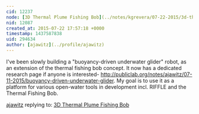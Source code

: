 ```yaml
---
cid: 12237
node: [3D Thermal Plume Fishing Bob](../notes/kgrevera/07-22-2015/3d-thermal-plume-fishing-bob)
nid: 12087
created_at: 2015-07-22 17:57:18 +0000
timestamp: 1437587838
uid: 294634
author: [ajawitz](../profile/ajawitz)
---
```


I've been slowly building a "buoyancy-driven underwater glider" robot, as an extension of the thermal fishing bob concept.  It now has a dedicated research page if anyone is interested- http://publiclab.org/notes/ajawitz/07-11-2015/buoyancy-driven-underwater-glider.
  My goal is to use it as a platform for various open-water tools in development incl. RIFFLE and the Thermal Fishing Bob.

[ajawitz](../profile/ajawitz) replying to: [3D Thermal Plume Fishing Bob](../notes/kgrevera/07-22-2015/3d-thermal-plume-fishing-bob)

